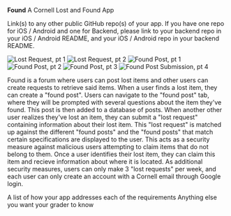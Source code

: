 **Found**
A Cornell Lost and Found App

Link(s) to any other public GitHub repo(s) of your app. If you have one repo for iOS / Android and one for Backend, please link to your backend repo in your iOS / Android README, and your iOS / Android repo in your backend README.

![Lost Request, pt 1](https://github.com/user-attachments/assets/86b57444-ec35-46b4-b14a-a2311d30969e)
![Lost Request, pt 2](https://github.com/user-attachments/assets/99e32613-f8df-4a63-bbff-5a22c5e27a1e)
![Found Post, pt 1](https://github.com/user-attachments/assets/e7c3d754-5114-4f89-a93e-a5e06fcd73d9)
![Found Post, pt 2](https://github.com/user-attachments/assets/ef8dcfbe-4497-4aa9-af1f-274c43d1463d)
![Found Post, pt 3](https://github.com/user-attachments/assets/357149e4-c52c-424d-8f6a-8350eae39489)
![Found Post Submission, pt 4](https://github.com/user-attachments/assets/46fb3dd7-9346-4eb3-902e-deea727c2da4)

Found is a forum where users can post lost items and other users can create requests to retrieve said items. When a user finds a lost item, they can create a "found post".
Users can navigate to the "found post" tab, where they will be prompted with several questions about the item they've found. This post is then added to a database of posts.
When another other user realizes they've lost an item, they can submit a "lost request" containing information about their lost item. This "lost request" is matched up against the
different "found posts" and the "found posts" that match certain specifications are displayed to the user. This acts as a security measure against malicious users attempting
to claim items that do not belong to them. Once a user identifies their lost item, they can claim this item and recieve information about where it is located. As additional
security measures, users can only make 3 "lost requests" per week, and each user can only create an account with a Cornell email through Google login.

A list of how your app addresses each of the requirements
Anything else you want your grader to know
